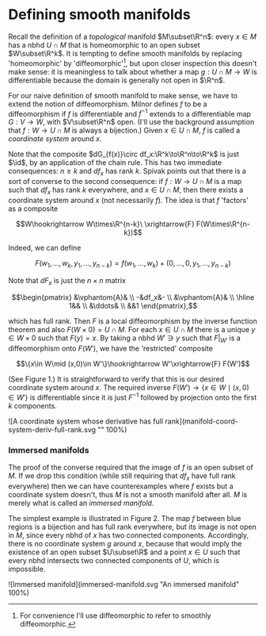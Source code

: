 # Defining smooth manifolds

Recall the definition of a *topological* manifold $M\subset\R^n$:
every $x\in M$ has a nbhd $U\cap M$ that is homeomorphic to an open
subset $W\subset\R^k$. It is tempting to define smooth manifolds by
replacing 'homeomorphic' by 'diffeomorphic'[^1], but upon
closer inspection this doesn't make sense: it is meaningless to talk
about whether a map $g:U\cap M\to W$ is differentiable because the
domain is generally not open in $\R^n$.

For our naive definition of smooth manifold to make sense, we have
to extend the notion of diffeomorphism. Milnor defines $f$ to be a
diffeomorphism if $f$ is differentiable and $f^{-1}$ extends to a
differentiable map $G:V\to W$, with $V\subset\R^n$ open. (I'll use the
background assumption that $f:W\to U\cap M$ is always a bijection.)
Given $x\in U\cap M$, $f$ is called a *coordinate system* around $x$.

Note that the composite $dG_{f(x)}\circ df_x:\R^k\to\R^n\to\R^k$ is
just $\id$, by an application of the chain rule. This has two
immediate consequences: $n\ge k$ and $df_x$ has rank $k$. Spivak
points out that there is a sort of converse to the second consequence:
if $f:W\to U\cap M$ is a map such that $df_x$ has rank $k$ everywhere,
and $x\in U\cap M$, then there exists a coordinate system around $x$
(not necessarily $f$). The idea is that $f$ 'factors' as a composite

$$W\hookrightarrow W\times\R^{n-k}\ \xrightarrow{F} F(W\times\R^{n-k})$$

Indeed, we can define

$$F(w_1,\ldots,w_k,y_1,\ldots,y_{n-k})=f(w_1,\ldots,w_k)+(0,\ldots,0,y_1,\ldots,y_{n-k})$$

Note that $dF_x$ is just the $n\times n$ matrix

$$\begin{pmatrix}
&\vphantom{A}& \\
-&df_x&- \\
&\vphantom{A}& \\
\hline
1&& \\
&\ddots& \\
&&1
\end{pmatrix},$$

which has full rank. Then $F$ is a local diffeomorphism by the inverse
function theorem and also $F(W\times0)=U\cap M$. For each $x\in U\cap
M$ there is a unique $y\in W\times0$ such that $F(y)=x$. By taking a
nbhd $W'\ni y$ such that $F|_{W'}$ is a diffeomorphism onto $F(W')$,
we have the 'restricted' composite

$$\{x\in W\mid (x,0)\in W'\}\hookrightarrow W'\xrightarrow{F} F(W')$$

(See Figure 1.) It is straightforward to verify that
this is our desired coordinate system around $x$. The required inverse
$F(W')\to\{x\in W\mid (x,0)\in W'\}$ is differentiable since it is
just $F^{-1}$ followed by projection onto the first $k$ components.

![A coordinate system whose derivative has full rank](manifold-coord-system-deriv-full-rank.svg "" 100%)

### Immersed manifolds

The proof of the converse required that the image of $f$ is an open
subset of $M$. If we drop this condition (while still requiring that
$df_x$ have full rank everywhere) then we can have counterexamples
where $f$ exists but a coordinate system doesn't, thus $M$ is not a
smooth manifold after all. $M$ is merely what is called an
*immersed manifold*.

The simplest example is illustrated in Figure 2. The map $f$ between
blue regions is a bijection and has full rank everywhere, but its
image is not open in $M$, since every nbhd of $x$ has two connected
components. Accordingly, there is no coordinate system $g$ around $x$,
because that would imply the existence of an open subset $U\subset\R$
and a point $x\in U$ such that every nbhd intersects two connected
components of $U$, which is impossible.

![Immersed manifold](immersed-manifold.svg "An immersed manifold" 100%)

[^1]: For convenience I'll use diffeomorphic to refer to smoothly diffeomorphic.
